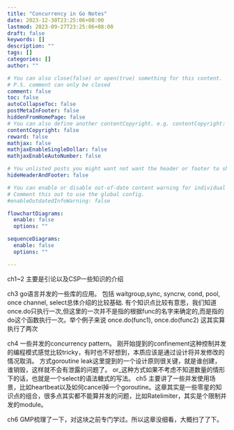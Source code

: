```yaml
---
title: "Concurrency in Go Notes"
date: 2023-12-30T23:25:06+08:00
lastmod: 2023-09-27T23:25:06+08:00
draft: false
keywords: []
description: ""
tags: []
categories: []
author: ""

# You can also close(false) or open(true) something for this content.
# P.S. comment can only be closed
comment: false
toc: false
autoCollapseToc: false
postMetaInFooter: false
hiddenFromHomePage: false
# You can also define another contentCopyright. e.g. contentCopyright: "This is another copyright."
contentCopyright: false
reward: false
mathjax: false
mathjaxEnableSingleDollar: false
mathjaxEnableAutoNumber: false

# You unlisted posts you might want not want the header or footer to show
hideHeaderAndFooter: false

# You can enable or disable out-of-date content warning for individual post.
# Comment this out to use the global config.
#enableOutdatedInfoWarning: false

flowchartDiagrams:
  enable: false
  options: ""

sequenceDiagrams: 
  enable: false
  options: ""

---
```


ch1~2 主要是引论以及CSP一些知识的介绍

ch3 go语言并发的一些库的应用。 包括 waitgroup,sync, syncrw, cond, pool, once channel, select总体介绍的比较基础. 有个知识点比较有意思，我们知道once.do只执行一次,但这里的一次并不是指的根据func的名字来确定的,而是指的do这个函数执行一次。举个例子来说 once.do(func1), once.do(func2) 这其实算执行了两次

ch4 一些并发的concurrency pattern。 刚开始提到的confinement这种控制并发的编程模式感觉比较tricky，有时也不好想到，本质应该是通过设计将并发修改的情况取消。 方式goroutine leak这里提到的一个设计原则很关键，就是谁创建，谁销毁，这样就不会有泄露的问题了。 or_这种方式如果不考虑不知道数量的情形下的话，也就是一个select的语法糖式的写法。
ch5 主要讲了一些并发使用场景，比如heartbeat以及如何cancel掉一个goroutine。这章其实是一些零星的知识点的组合，很多点其实都不能算并发的问题，比如Ratelimiter，其实是个限制并发的module。

ch6 GMP梳理了一下，对这块之前专门学过。所以这章没细看，大概扫了了下。
<!--more-->
